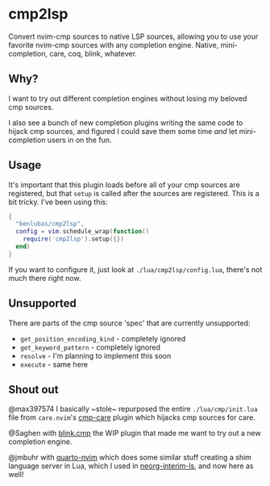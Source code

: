 
# cmp2lsp

Convert nvim-cmp sources to native LSP sources, allowing you to use your favorite nvim-cmp sources
with any completion engine. Native, mini-completion, care, coq, blink, whatever.

## Why?

I want to try out different completion engines without losing my beloved cmp sources.

I also see a bunch of new completion plugins writing the same code to hijack cmp sources, and
figured I could save them some time _and_ let mini-completion users in on the fun.

## Usage

It's important that this plugin loads before all of your cmp sources are registered, but that
`setup` is called after the sources are registered. This is a bit tricky. I've been using this:

```lua
{
  "benlubas/cmp2lsp",
  config = vim.schedule_wrap(function()
    require('cmp2lsp').setup({})
  end)
}
```

If you want to configure it, just look at `./lua/cmp2lsp/config.lua`, there's not much there right
now.

## Unsupported

There are parts of the cmp source 'spec' that are currently unsupported:

- `get_position_encoding_kind` - completely ignored
- `get_keyword_pattern` - completely ignored
- `resolve` - I'm planning to implement this soon
- `execute` - same here

## Shout out

@max397574 I basically ~stole~ repurposed the entire `./lua/cmp/init.lua` file from `care.nvim`'s
[cmp-care](https://github.com/max397574/care-cmp/blob/main/lua/cmp/init.lua) plugin which hijacks
cmp sources for care.

@Saghen with [blink.cmp](https://github.com/Saghen/blink.cmp) the WIP plugin that made me want to
try out a new completion engine.

@jmbuhr with [quarto-nvim](https://github.com/quarto-dev/quarto-nvim) which does some similar
stuff creating a shim language server in Lua, which I used in
[neorg-interim-ls](https://github.com/benlubas/neorg-interim-ls), and now here as well!
